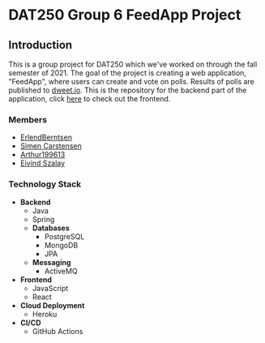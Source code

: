 # DAT250 Group 6 FeedApp Project



## Introduction
This is a group project for DAT250 which we've worked on through the fall semester of 2021.
The goal of the project is creating a web application, "FeedApp", where users can create and vote
on polls. Results of polls are published to [dweet.io](https://dweet.io/).
This is the repository for the backend part of the application, click [here](#Frontend) to check
out the frontend.

### Members
- [ErlendBerntsen](https://github.com/ErlendBerntsen)
- [Simen Carstensen](https://github.com/KassaPng)
- [Arthur199613](https://github.com/Arthur199613)
- [Eivind Szalay](https://github.com/eivindszalay)

### Technology Stack
- **Backend**
    - Java
    - Spring
    - **Databases**
        - PostgreSQL
        - MongoDB
        - JPA
    - **Messaging**
        - ActiveMQ
- **Frontend**
    - JavaScript
    - React
- **Cloud Deployment**
    - Heroku
- **CI/CD**    
    - GitHub Actions



